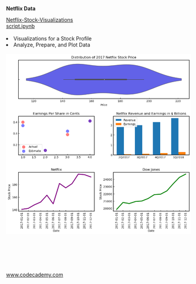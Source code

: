 **Netflix Data**

<div style="float:left">
<a href="netflix_visualizations_project.ipynb">
Netflix-Stock-Visualizations</br>
script.ipynb </a></br></br>
<li>Visualizations for a Stock Profile</li>
<li>Analyze, Prepare, and Plot Data</li></br>
<img src="netflix_visualizations_project.png" alt="img" width="700px" "></br></br>

</br></br></br></br>
www.codecademy.com
